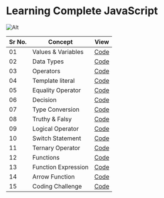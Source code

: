 # Learning Complete JavaScript

![Alt](https://img.shields.io/badge/-JavaScript-brightgreen)

| Sr No. | Concept             | View                             |
| ------ | ------------------- | -------------------------------- |
| 01     | Values & Variables  | [Code](./Values_Variable.js)     |
| 02     | Data Types          | [Code](./Data_Types.js)          |
| 03     | Operators           | [Code](./Operator.js)            |
| 04     | Template literal    | [Code](./template_literal.js)    |
| 05     | Equality Operator   | [Code](./Equality_operator.js)   |
| 06     | Decision            | [Code](./Decision.js)            |
| 07     | Type Conversion     | [Code](./Type_Conversion.js)     |
| 08     | Truthy & Falsy      | [Code](./Truthy_Falsy.js)        |
| 09     | Logical Operator    | [Code](./Logical_operator.js)    |
| 10     | Switch Statement    | [Code](./Switch_statement.js)    |
| 11     | Ternary Operator    | [Code](./Ternary_operator.js)    |
| 12     | Functions           | [Code](./functions.js)           |
| 13     | Function Expression | [Code](./function_expression.js) |
| 14     | Arrow Function      | [Code](./arrow_function.js)      |
| 15     | Coding Challenge    | [Code](./Coding_challenege.js)   |
